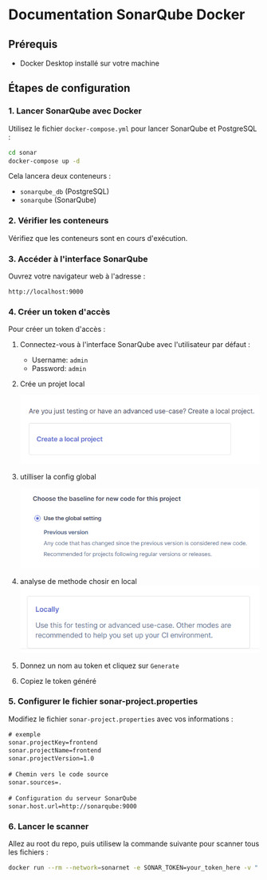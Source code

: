 # Documentation SonarQube Docker

## Prérequis

- Docker Desktop installé sur votre machine

## Étapes de configuration

### 1. Lancer SonarQube avec Docker

Utilisez le fichier `docker-compose.yml` pour lancer SonarQube et PostgreSQL :

```bash
cd sonar
docker-compose up -d
```


Cela lancera deux conteneurs :
- `sonarqube_db` (PostgreSQL)
- `sonarqube` (SonarQube)

### 2. Vérifier les conteneurs

Vérifiez que les conteneurs sont en cours d'exécution.


### 3. Accéder à l'interface SonarQube

Ouvrez votre navigateur web à l'adresse :

```
http://localhost:9000
```


### 4. Créer un token d'accès

Pour créer un token d'accès :

1. Connectez-vous à l'interface SonarQube avec l'utilisateur par défaut :
   - Username: `admin`
   - Password: `admin`

2. Crée un projet local

   ![Alt text](/sonar/local_project.png)

3. utilliser la config global

   ![Alt text](/sonar/setting.png)

4. analyse de methode chosir en local
   ![Alt text](/sonar/method.png)

5. Donnez un nom au token et cliquez sur `Generate`

6. Copiez le token généré

### 5. Configurer le fichier sonar-project.properties

Modifiez le fichier `sonar-project.properties` avec vos informations :

```properties
# exemple
sonar.projectKey=frontend
sonar.projectName=frontend
sonar.projectVersion=1.0

# Chemin vers le code source
sonar.sources=.

# Configuration du serveur SonarQube
sonar.host.url=http://sonarqube:9000
```

### 6. Lancer le scanner

Allez au root du repo, puis utilisew la commande suivante pour scanner tous les fichiers : 

```bash
docker run --rm --network=sonarnet -e SONAR_TOKEN=your_token_here -v ".:/usr/src" sonarsource/sonar-scanner-cli
```